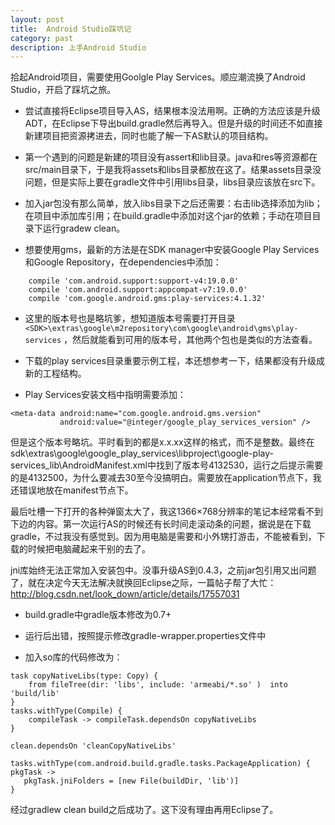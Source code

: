 ```yaml
---
layout: post
title:  Android Studio踩坑记
category: past
description: 上手Android Studio
---
```


拾起Android项目，需要使用Goolgle Play Services。顺应潮流换了Android Studio，开启了踩坑之旅。

* 尝试直接将Eclipse项目导入AS，结果根本没法用啊。正确的方法应该是升级ADT，在Eclipse下导出build.gradle然后再导入。但是升级的时间还不如直接新建项目把资源拷进去，同时也能了解一下AS默认的项目结构。

* 第一个遇到的问题是新建的项目没有assert和lib目录。java和res等资源都在src/main目录下，于是我将assets和libs目录都放在这了。结果assets目录没问题，但是实际上要在gradle文件中引用libs目录，libs目录应该放在src下。

* 加入jar包没有那么简单，放入libs目录下之后还需要：右击lib选择添加为lib；在项目中添加库引用；在build.gradle中添加对这个jar的依赖；手动在项目目录下运行gradew clean。

* 想要使用gms，最新的方法是在SDK manager中安装Google Play Services和Google Repository，在dependencies中添加：

```
    compile 'com.android.support:support-v4:19.0.0'
    compile 'com.android.support:appcompat-v7:19.0.0'
    compile 'com.google.android.gms:play-services:4.1.32'
```
* 这里的版本号也是略坑爹，想知道版本号需要打开目录 `<SDK>\extras\google\m2repository\com\google\android\gms\play-services` ，然后就能看到可用的版本号，其他两个包也是类似的方法查看。

* 下载的play services目录重要示例工程，本还想参考一下，结果都没有升级成新的工程结构。

* Play Services安装文档中指明需要添加：

```
<meta-data android:name="com.google.android.gms.version"
           android:value="@integer/google_play_services_version" />
```
但是这个版本号略坑。平时看到的都是x.x.xx这样的格式，而不是整数。最终在sdk\extras\google\google_play_services\libproject\google-play-services_lib\AndroidManifest.xml中找到了版本号4132530，运行之后提示需要的是4132500，为什么要减去30至今没搞明白。需要放在application节点下，我还错误地放在manifest节点下。

最后吐槽一下打开的各种弹窗太大了，我这1366×768分辨率的笔记本经常看不到下边的内容。第一次运行AS的时候还有长时间走滚动条的问题，据说是在下载gradle，不过我没有感觉到。因为用电脑是需要和小外甥打游击，不能被看到，下载的时候把电脑藏起来干别的去了。

jni库始终无法正常加入安装包中。没事升级AS到0.4.3，之前jar包引用又出问题了，就在决定今天无法解决就换回Eclipse之际，一篇帖子帮了大忙：http://blog.csdn.net/look_down/article/details/17557031

* build.gradle中gradle版本修改为0.7+

* 运行后出错，按照提示修改gradle-wrapper.properties文件中

* 加入so库的代码修改为：

```
task copyNativeLibs(type: Copy) {  
    from fileTree(dir: 'libs', include: 'armeabi/*.so' )  into  'build/lib'  
}  
tasks.withType(Compile) {  
    compileTask -> compileTask.dependsOn copyNativeLibs  
}  
  
clean.dependsOn 'cleanCopyNativeLibs'  
  
tasks.withType(com.android.build.gradle.tasks.PackageApplication) { pkgTask ->  
   pkgTask.jniFolders = [new File(buildDir, 'lib')]  
}  
```
经过gradlew clean build之后成功了。这下没有理由再用Eclipse了。